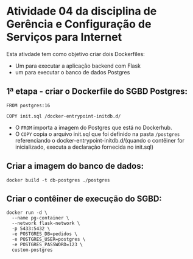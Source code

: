 # Atividade 04 da disciplina de Gerência e Configuração de Serviços para Internet

Esta ativdade tem como objetivo criar dois Dockerfiles:

- Um para executar a aplicação backend com Flask
- um para executar o banco de dados Postgres

## 1ª etapa - criar o Dockerfile do SGBD Postgres:
```
FROM postgres:16

COPY init.sql /docker-entrypoint-initdb.d/
```

- O `FROM` importa a imagem do Postgres que está no Dockerhub.
- O `COPY` copia o arquivo init.sql que foi definido na pasta `/postgres` referenciando o docker-entrypoint-initdb.d/(quando o contêiner for inicializado, executa a declaração fornecida no init.sql) 

## Criar a imagem do banco de dados:
`docker build -t db-postgres ./postgres`

## Criar o contêiner de execução do SGBD:
```
docker run -d \
  --name pg-container \
  --network flask-network \
  -p 5433:5432 \
  -e POSTGRES_DB=pedidos \
  -e POSTGRES_USER=postgres \
  -e POSTGRES_PASSWORD=123 \
  custom-postgres
```

